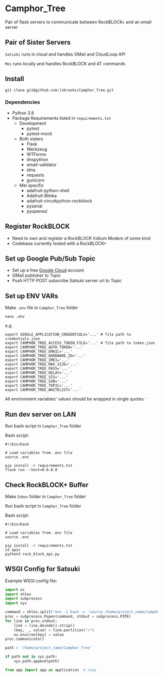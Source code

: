# Camphor_Tree
Pair of flask servers to communicate between RockBLOCK+ and an email server

## Pair of Sister Servers
`Satsuki` runs in cloud and handles GMail and CloudLoop API

`Mei` runs locally and handles RockBLOCK and AT commands

## Install
```commandline
git clone git@github.com:lzbrooks/Camphor_Tree.git
```

### Dependencies
- Python 3.8
- Package Requirements listed in `requirements.txt`
    - Development
        - pytest
        - pytest-mock
    - Both sisters
        - Flask
        - Werkzeug
        - WTForms
        - dnspython
        - email-validator
        - idna
        - requests
        - gunicorn
    - Mei specific
        - adafruit-python-shell
        - Adafruit-Blinka
        - adafruit-circuitpython-rockblock
        - pyserial
        - pyopenssl

## Register RockBLOCK
- Need to own and register a RockBLOCK Iridium Modem of some kind
- Codebase currently tested with a RockBLOCK+

## Set up Google Pub/Sub Topic
- Set up a free [Google Cloud](https://console.cloud.google.com/) account
- GMail publisher to Topic
- Push HTTP POST subscribe Satsuki server url to Topic

## Set up ENV VARs
Make `.env` file in `Camphor_Tree` folder
```commandline
nano .env
```
e.g.
```commandline
export GOOGLE_APPLICATION_CREDENTIALS='...' # file path to credentials.json
export CAMPHOR_TREE_ACCESS_TOKEN_FILE='...' # file path to token.json
export CAMPHOR_TREE_AUTH_TOKEN='...'
export CAMPHOR_TREE_EMAIL='...'
export CAMPHOR_TREE_HARDWARE_ID='...'
export CAMPHOR_TREE_IMEI='...'
export CAMPHOR_TREE_MAX_SIZE='...'
export CAMPHOR_TREE_PASS='...'
export CAMPHOR_TREE_RELAY='...'
export CAMPHOR_TREE_SIS='...'
export CAMPHOR_TREE_SUB='...'
export CAMPHOR_TREE_TOPIC='...'
export CAMPHOR_TREE_WHITELIST='...'
```
All environment variables' values should be wrapped in single quotes `'`

## Run dev server on LAN
Run bash script in `Camphor_Tree` folder

Bash script:
```commandline
#!/bin/bash

# Load variables from .env file
source .env

pip install -r requirements.txt
flask run --host=0.0.0.0
```

## Check RockBLOCK+ Buffer
Make `Inbox` folder in `Camphor_Tree` folder

Run bash script in `Camphor_Tree` folder

Bash script:
```commandline
#!/bin/bash

# Load variables from .env file
source .env

pip install -r requirements.txt
cd apis
python3 rock_block_api.py
```

## WSGI Config for Satsuki

Example WSGI config file:
```python
import os
import shlex
import subprocess
import sys

command = shlex.split("env -i bash -c 'source /home/project_name/Camphor_Tree/.env && env'")
proc = subprocess.Popen(command, stdout = subprocess.PIPE)
for line in proc.stdout:
    line = line.decode().strip()
    (key, _, value) = line.partition("=")
    os.environ[key] = value
proc.communicate()

path = '/home/project_name/Camphor_Tree'

if path not in sys.path:
    sys.path.append(path)

from app import app as application  # noqa
```
